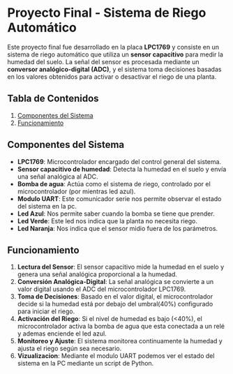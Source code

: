 # Proyecto Final - Sistema de Riego Automático

Este proyecto final fue desarrollado en la placa **LPC1769** y consiste en un sistema de riego automático que utiliza un **sensor capacitivo** para medir la humedad del suelo. La señal del sensor es procesada mediante un **conversor analógico-digital (ADC)**, y el sistema toma decisiones basadas en los valores obtenidos para activar o desactivar el riego de una planta.

## Tabla de Contenidos
1. [Componentes del Sistema](#componentes-del-sistema)
2. [Funcionamiento](#funcionamiento)




## Componentes del Sistema

- **LPC1769**: Microcontrolador encargado del control general del sistema.
- **Sensor capacitivo de humedad**: Detecta la humedad en el suelo y envía una señal analógica al ADC.
- **Bomba de agua**: Actúa como el sistema de riego, controlado por el microcontrolador (por mientras led azul).
- **Modulo UART**: Este comunicador serie nos permite observar el estado del sistema en la pc.
- **Led Azul**: Nos permite saber cuando la bomba se tiene que prender.
- **Led Verde**: Este led nos indica que la planta no necesita riego.
- **Led Naranja**: Nos indica que el sensor midio fuera de los parámetros.

## Funcionamiento

1. **Lectura del Sensor**: El sensor capacitivo mide la humedad en el suelo y genera una señal analógica proporcional a la humedad.
2. **Conversión Analógica-Digital**: La señal analógica se convierte a un valor digital usando el ADC del microcontrolador LPC1769.
3. **Toma de Decisiones**: Basado en el valor digital, el microcontrolador decide si la humedad está por debajo del umbral(40%) configurado para iniciar el riego.
4. **Activación del Riego**: Si el nivel de humedad es bajo (<40%), el microcontrolador activa la bomba de agua que esta conectada a un relé y ademas enciende el led azul.
5. **Monitoreo y Ajuste**: El sistema monitorea continuamente la humedad y ajusta el riego según sea necesario.
6. **Vizualizacion**: Mediante el modulo UART podemos ver el estado del sistema en la PC mediante un script de Python.
        

